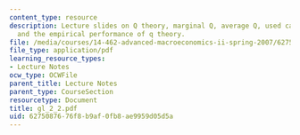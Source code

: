 ```yaml
---
content_type: resource
description: Lecture slides on Q theory, marginal Q, average Q, used capital market,
  and the empirical performance of q theory.
file: /media/courses/14-462-advanced-macroeconomics-ii-spring-2007/6275087676f8b9af0fb8ae9959d05d5a_gl_2_2.pdf
file_type: application/pdf
learning_resource_types:
- Lecture Notes
ocw_type: OCWFile
parent_title: Lecture Notes
parent_type: CourseSection
resourcetype: Document
title: gl_2_2.pdf
uid: 62750876-76f8-b9af-0fb8-ae9959d05d5a
---
```

